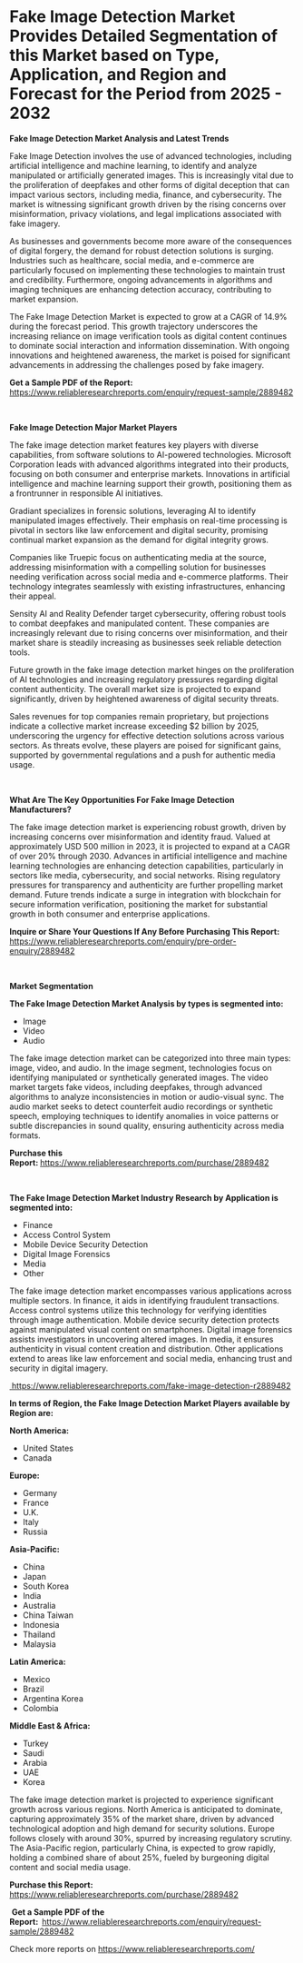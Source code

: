 <p><h1>Fake Image Detection Market Provides Detailed Segmentation of this Market based on Type, Application, and Region and Forecast for the Period from 2025 - 2032</h1></p><p><strong>Fake Image Detection Market Analysis and Latest Trends</strong></p>
<p><p>Fake Image Detection involves the use of advanced technologies, including artificial intelligence and machine learning, to identify and analyze manipulated or artificially generated images. This is increasingly vital due to the proliferation of deepfakes and other forms of digital deception that can impact various sectors, including media, finance, and cybersecurity. The market is witnessing significant growth driven by the rising concerns over misinformation, privacy violations, and legal implications associated with fake imagery.</p><p>As businesses and governments become more aware of the consequences of digital forgery, the demand for robust detection solutions is surging. Industries such as healthcare, social media, and e-commerce are particularly focused on implementing these technologies to maintain trust and credibility. Furthermore, ongoing advancements in algorithms and imaging techniques are enhancing detection accuracy, contributing to market expansion.</p><p>The Fake Image Detection Market is expected to grow at a CAGR of 14.9% during the forecast period. This growth trajectory underscores the increasing reliance on image verification tools as digital content continues to dominate social interaction and information dissemination. With ongoing innovations and heightened awareness, the market is poised for significant advancements in addressing the challenges posed by fake imagery.</p></p>
<p><strong>Get a Sample PDF of the Report:&nbsp;</strong> <a href="https://www.reliableresearchreports.com/enquiry/request-sample/2889482?utm_campaign=2957&utm_medium=2&utm_source=Github&utm_content=ia&utm_term=14032025&utm_id=fake-image-detection">https://www.reliableresearchreports.com/enquiry/request-sample/2889482</a></p>
<p>&nbsp;</p>
<p><strong>Fake Image Detection Major Market Players</strong></p>
<p><p>The fake image detection market features key players with diverse capabilities, from software solutions to AI-powered technologies. Microsoft Corporation leads with advanced algorithms integrated into their products, focusing on both consumer and enterprise markets. Innovations in artificial intelligence and machine learning support their growth, positioning them as a frontrunner in responsible AI initiatives.</p><p>Gradiant specializes in forensic solutions, leveraging AI to identify manipulated images effectively. Their emphasis on real-time processing is pivotal in sectors like law enforcement and digital security, promising continual market expansion as the demand for digital integrity grows.</p><p>Companies like Truepic focus on authenticating media at the source, addressing misinformation with a compelling solution for businesses needing verification across social media and e-commerce platforms. Their technology integrates seamlessly with existing infrastructures, enhancing their appeal.</p><p>Sensity AI and Reality Defender target cybersecurity, offering robust tools to combat deepfakes and manipulated content. These companies are increasingly relevant due to rising concerns over misinformation, and their market share is steadily increasing as businesses seek reliable detection tools.</p><p>Future growth in the fake image detection market hinges on the proliferation of AI technologies and increasing regulatory pressures regarding digital content authenticity. The overall market size is projected to expand significantly, driven by heightened awareness of digital security threats. </p><p>Sales revenues for top companies remain proprietary, but projections indicate a collective market increase exceeding $2 billion by 2025, underscoring the urgency for effective detection solutions across various sectors. As threats evolve, these players are poised for significant gains, supported by governmental regulations and a push for authentic media usage.</p></p>
<p>&nbsp;</p>
<p><strong>What Are The Key Opportunities For Fake Image Detection Manufacturers?</strong></p>
<p><p>The fake image detection market is experiencing robust growth, driven by increasing concerns over misinformation and identity fraud. Valued at approximately USD 500 million in 2023, it is projected to expand at a CAGR of over 20% through 2030. Advances in artificial intelligence and machine learning technologies are enhancing detection capabilities, particularly in sectors like media, cybersecurity, and social networks. Rising regulatory pressures for transparency and authenticity are further propelling market demand. Future trends indicate a surge in integration with blockchain for secure information verification, positioning the market for substantial growth in both consumer and enterprise applications.</p></p>
<p><strong>Inquire or Share Your Questions If Any Before Purchasing This Report:</strong> <a href="https://www.reliableresearchreports.com/enquiry/pre-order-enquiry/2889482?utm_campaign=2957&utm_medium=2&utm_source=Github&utm_content=ia&utm_term=14032025&utm_id=fake-image-detection">https://www.reliableresearchreports.com/enquiry/pre-order-enquiry/2889482</a></p>
<p>&nbsp;</p>
<p><strong>Market Segmentation</strong></p>
<p><strong>The Fake Image Detection Market Analysis by types is segmented into:</strong></p>
<p><ul><li>Image</li><li>Video</li><li>Audio</li></ul></p>
<p><p>The fake image detection market can be categorized into three main types: image, video, and audio. In the image segment, technologies focus on identifying manipulated or synthetically generated images. The video market targets fake videos, including deepfakes, through advanced algorithms to analyze inconsistencies in motion or audio-visual sync. The audio market seeks to detect counterfeit audio recordings or synthetic speech, employing techniques to identify anomalies in voice patterns or subtle discrepancies in sound quality, ensuring authenticity across media formats.</p></p>
<p><strong>Purchase this Report:&nbsp;</strong><a href="https://www.reliableresearchreports.com/purchase/2889482?utm_campaign=2957&utm_medium=2&utm_source=Github&utm_content=ia&utm_term=14032025&utm_id=fake-image-detection">https://www.reliableresearchreports.com/purchase/2889482</a></p>
<p>&nbsp;</p>
<p><strong>The Fake Image Detection Market Industry Research by Application is segmented into:</strong></p>
<p><ul><li>Finance</li><li>Access Control System</li><li>Mobile Device Security Detection</li><li>Digital Image Forensics</li><li>Media</li><li>Other</li></ul></p>
<p><p>The fake image detection market encompasses various applications across multiple sectors. In finance, it aids in identifying fraudulent transactions. Access control systems utilize this technology for verifying identities through image authentication. Mobile device security detection protects against manipulated visual content on smartphones. Digital image forensics assists investigators in uncovering altered images. In media, it ensures authenticity in visual content creation and distribution. Other applications extend to areas like law enforcement and social media, enhancing trust and security in digital imagery.</p></p>
<p><a href="https://www.reliableresearchreports.com/fake-image-detection-r2889482?utm_campaign=2957&utm_medium=2&utm_source=Github&utm_content=ia&utm_term=14032025&utm_id=fake-image-detection">&nbsp;https://www.reliableresearchreports.com/fake-image-detection-r2889482</a></p>
<p><strong>In terms of Region, the Fake Image Detection Market Players available by Region are:</strong></p>
<p>
    <p> <strong> North America: </strong>
        <ul>
            <li>United States</li>
            <li>Canada</li>
        </ul>
        </p> 
    <p> <strong> Europe: </strong>
        <ul>
            <li>Germany</li>
            <li>France</li>
            <li>U.K.</li>
            <li>Italy</li>
            <li>Russia</li>
        </ul>
        </p> 
    <p> <strong> Asia-Pacific: </strong>
        <ul>
            <li>China</li>
            <li>Japan</li>
            <li>South Korea</li>
            <li>India</li>
            <li>Australia</li>
            <li>China Taiwan</li>
            <li>Indonesia</li>
            <li>Thailand</li>
            <li>Malaysia</li>
        </ul>
        </p> 
    <p> <strong> Latin America: </strong>
        <ul>
            <li>Mexico</li>
            <li>Brazil</li>
            <li>Argentina Korea</li>
            <li>Colombia</li>
        </ul>
        </p> 
    <p> <strong> Middle East & Africa: </strong>
        <ul>
            <li>Turkey</li>
            <li>Saudi</li>
            <li>Arabia</li>
            <li>UAE</li>
            <li>Korea</li>
        </ul>
    </p>
    </p>
<p><p>The fake image detection market is projected to experience significant growth across various regions. North America is anticipated to dominate, capturing approximately 35% of the market share, driven by advanced technological adoption and high demand for security solutions. Europe follows closely with around 30%, spurred by increasing regulatory scrutiny. The Asia-Pacific region, particularly China, is expected to grow rapidly, holding a combined share of about 25%, fueled by burgeoning digital content and social media usage.</p></p>
<p><strong>Purchase this Report: </strong><a href="https://www.reliableresearchreports.com/purchase/2889482?utm_campaign=2957&utm_medium=2&utm_source=Github&utm_content=ia&utm_term=14032025&utm_id=fake-image-detection">https://www.reliableresearchreports.com/purchase/2889482</a></p>
<p>&nbsp;<strong>Get a Sample PDF of the Report:&nbsp;&nbsp;</strong><a href="https://www.reliableresearchreports.com/enquiry/request-sample/2889482?utm_campaign=2957&utm_medium=2&utm_source=Github&utm_content=ia&utm_term=14032025&utm_id=fake-image-detection">https://www.reliableresearchreports.com/enquiry/request-sample/2889482</a></p>
<p><strong></strong></p>
<p>Check more reports on <a href="https://www.reliableresearchreports.com/?utm_campaign=2957&utm_medium=2&utm_source=Github&utm_content=ia&utm_term=14032025&utm_id=fake-image-detection">https://www.reliableresearchreports.com/</a></p>